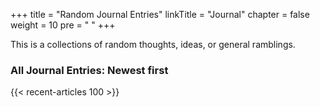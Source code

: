 +++
title = "Random Journal Entries"
linkTitle = "Journal"
chapter = false
weight = 10
pre = "<i class='fa fa-rss'></i>	"
+++

This is a collections of random thoughts, ideas, or general ramblings. 

### All Journal Entries: Newest first
{{< recent-articles 100 >}}
